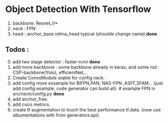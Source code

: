 # Object Detection With Tensorflow

1. backbone: Resnet_V*
2. neck : FPN
3. head : anchor_base retina_head typical (shoulde change name).**done**

## Todos : 

0. add two stage detector : faster-rcnn **done**
1. add more backbone : some backbone already in keras, and some not : CSP-backbone(Yolo), efficientNet,..
2. Create ConvsModule stable for config neck.
3. add config more exsample for BiFPN,PAN, NAS-FPN ,ASFF,SFAM... (just add config example, code generator can build all). # example FPN in src/neck/config.py **done**
4. add anchor_free.
5. add coco metrics.
6. create tf augmentation to touch the best performance tf.data. (now use albumentations with from generators:api).
